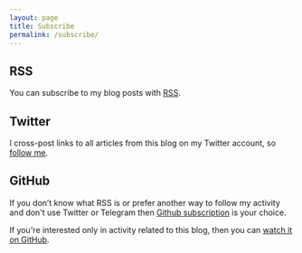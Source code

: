 ```yaml
---
layout: page
title: Subscribe
permalink: /subscribe/
---
```


## RSS

You can subscribe to my blog posts with [RSS]. 

## Twitter

I cross-post links to all articles from this blog on my Twitter account, so [follow me].

## GitHub

If you don’t know what RSS is or prefer another way to follow my activity and don't use Twitter or 
Telegram then [Github subscription] is your choice.

If you're interested only in activity related to this blog, then you can [watch it on GitHub].

[RSS]: https://isaak.dev/feed.xml
[follow me]: https://twitter.com/likid_geimfari
[@software_dev_channel]: https://t.me/software_dev_channel
[Github subscription]: https://github.com/lk-geimfari
[watch it on GitHub]: https://github.com/lk-geimfari/lk-geimfari.github.io
